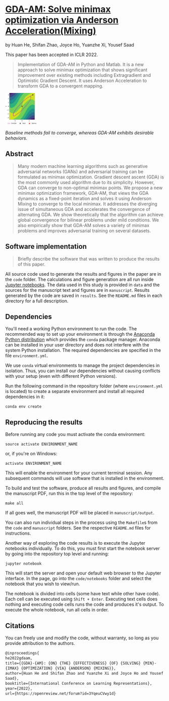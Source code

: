 # [GDA-AM: Solve minimax optimization via Anderson Acceleration(Mixing)](https://openreview.net/forum?id=3YqeuCVwy1d)

by
Huan He, 
Shifan Zhao,
Joyce Ho,
Yuanzhe Xi,
Yousef Saad

This paper has been accepted in ICLR 2022.
> Implementation of GDA-AM in Python and Matlab. It is a new approach to solve minimax optimization that shows significant improvement over existing methods including Extragradient and Optimistic Gradient Descent. It uses Anderson Acceleration to transform GDA to a convergent mapping. 

<img src="1dpatha1.png" width="100" height="100">

*Baseline methods fail to converge, whereas GDA-AM exhibits desirable behaviors.*


## Abstract

> Many modern machine learning algorithms such as generative adversarial networks (GANs) and adversarial training can be formulated as minimax optimization. Gradient descent ascent (GDA) is the most commonly used algorithm due to its simplicity. However, GDA can converge to non-optimal minimax points. We propose a new minimax optimization framework, GDA-AM, that views the GDA dynamics as a fixed-point iteration and solves it using Anderson Mixing to converge to the local minimax. It addresses the diverging issue of simultaneous GDA and accelerates the convergence of alternating GDA. We show theoretically that the algorithm can achieve global convergence for bilinear problems under mild conditions. We also empirically show that GDA-AM solves a variety of minimax problems and improves adversarial training on several datasets. 


## Software implementation

> Briefly describe the software that was written to produce the results of this
> paper.

All source code used to generate the results and figures in the paper are in
the `code` folder.
The calculations and figure generation are all run inside
[Jupyter notebooks](http://jupyter.org/).
The data used in this study is provided in `data` and the sources for the
manuscript text and figures are in `manuscript`.
Results generated by the code are saved in `results`.
See the `README.md` files in each directory for a full description.




## Dependencies

You'll need a working Python environment to run the code.
The recommended way to set up your environment is through the
[Anaconda Python distribution](https://www.anaconda.com/download/) which
provides the `conda` package manager.
Anaconda can be installed in your user directory and does not interfere with
the system Python installation.
The required dependencies are specified in the file `environment.yml`.

We use `conda` virtual environments to manage the project dependencies in
isolation.
Thus, you can install our dependencies without causing conflicts with your
setup (even with different Python versions).

Run the following command in the repository folder (where `environment.yml`
is located) to create a separate environment and install all required
dependencies in it:

    conda env create


## Reproducing the results

Before running any code you must activate the conda environment:

    source activate ENVIRONMENT_NAME

or, if you're on Windows:

    activate ENVIRONMENT_NAME

This will enable the environment for your current terminal session.
Any subsequent commands will use software that is installed in the environment.

To build and test the software, produce all results and figures, and compile
the manuscript PDF, run this in the top level of the repository:

    make all

If all goes well, the manuscript PDF will be placed in `manuscript/output`.

You can also run individual steps in the process using the `Makefile`s from the
`code` and `manuscript` folders. See the respective `README.md` files for
instructions.

Another way of exploring the code results is to execute the Jupyter notebooks
individually.
To do this, you must first start the notebook server by going into the
repository top level and running:

    jupyter notebook

This will start the server and open your default web browser to the Jupyter
interface. In the page, go into the `code/notebooks` folder and select the
notebook that you wish to view/run.

The notebook is divided into cells (some have text while other have code).
Each cell can be executed using `Shift + Enter`.
Executing text cells does nothing and executing code cells runs the code
and produces it's output.
To execute the whole notebook, run all cells in order.


## Citations

You can freely use and modify the code, without warranty, so long as you provide attribution
to the authors.
```
@inproceedings{
he2022gdaam,
title={{GDA}-{AM}: {ON} {THE} {EFFECTIVENESS} {OF} {SOLVING} {MIN}-{IMAX} {OPTIMIZATION} {VIA} {ANDERSON} {MIXING}},
author={Huan He and Shifan Zhao and Yuanzhe Xi and Joyce Ho and Yousef Saad},
booktitle={International Conference on Learning Representations},
year={2022},
url={https://openreview.net/forum?id=3YqeuCVwy1d}
```
